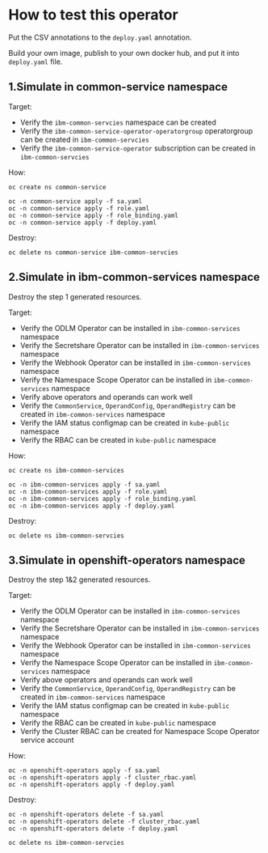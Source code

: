 # How to test this operator

Put the CSV annotations to the `deploy.yaml` annotation.

Build your own image, publish to your own docker hub, and put it into `deploy.yaml` file.

## 1.Simulate in common-service namespace

Target:

* Verify the `ibm-common-servcies` namespace can be created
* Verify the `ibm-common-service-operator-operatorgroup` operatorgroup can be created in `ibm-common-servcies`
* Verify the `ibm-common-service-operator` subscription can be created in `ibm-common-servcies`

How:

```
oc create ns common-service

oc -n common-service apply -f sa.yaml
oc -n common-service apply -f role.yaml
oc -n common-service apply -f role_binding.yaml
oc -n common-service apply -f deploy.yaml
```

Destroy:

```
oc delete ns common-service ibm-common-servcies
```

## 2.Simulate in ibm-common-services namespace

Destroy the step 1 generated resources.

Target:

* Verify the ODLM Operator can be installed in `ibm-common-services` namespace
* Verify the Secretshare Operator can be installed in `ibm-common-services` namespace
* Verify the Webhook Operator can be installed in `ibm-common-services` namespace
* Verify the Namespace Scope Operator can be installed in `ibm-common-services` namespace
* Verify above operators and operands can work well
* Verify the `CommonService`, `OperandConfig`, `OperandRegistry` can be created in `ibm-common-services` namespace
* Verify the IAM status configmap can be created in `kube-public` namespace
* Verify the RBAC can be created in `kube-public` namespace

How:

```
oc create ns ibm-common-services

oc -n ibm-common-services apply -f sa.yaml
oc -n ibm-common-services apply -f role.yaml
oc -n ibm-common-services apply -f role_binding.yaml
oc -n ibm-common-services apply -f deploy.yaml
```

Destroy:

```
oc delete ns ibm-common-servcies
```

## 3.Simulate in openshift-operators namespace

Destroy the step 1&2 generated resources.

Target:

* Verify the ODLM Operator can be installed in `ibm-common-services` namespace
* Verify the Secretshare Operator can be installed in `ibm-common-services` namespace
* Verify the Webhook Operator can be installed in `ibm-common-services` namespace
* Verify the Namespace Scope Operator can be installed in `ibm-common-services` namespace
* Verify above operators and operands can work well
* Verify the `CommonService`, `OperandConfig`, `OperandRegistry` can be created in `ibm-common-services` namespace
* Verify the IAM status configmap can be created in `kube-public` namespace
* Verify the RBAC can be created in `kube-public` namespace
* Verify the Cluster RBAC can be created for Namespace Scope Operator service account

How:

```
oc -n openshift-operators apply -f sa.yaml
oc -n openshift-operators apply -f cluster_rbac.yaml
oc -n openshift-operators apply -f deploy.yaml
```

Destroy:

```
oc -n openshift-operators delete -f sa.yaml
oc -n openshift-operators delete -f cluster_rbac.yaml
oc -n openshift-operators delete -f deploy.yaml

oc delete ns ibm-common-servcies
```
